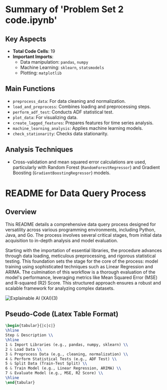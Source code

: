# Summary of 'Problem Set 2 code.ipynb'

## Key Aspects
- **Total Code Cells**: 19
- **Important Imports**:
  - Data manipulation: `pandas`, `numpy`
  - Machine Learning: `sklearn`, `statsmodels`
  - Plotting: `matplotlib`

## Main Functions
- `preprocess_data`: For data cleaning and normalization.
- `load_and_preprocess`: Combines loading and preprocessing steps.
- `perform_adf_test`: Conducts ADF statistical test.
- `plot_data`: For visualizing data.
- `create_lagged_features`: Prepares features for time series analysis.
- `machine_learning_analysis`: Applies machine learning models.
- `check_stationarity`: Checks data stationarity.

## Analysis Techniques
- Cross-validation and mean squared error calculations are used, particularly with Random Forest (`RandomForestRegressor`) and Gradient Boosting (`GradientBoostingRegressor`) models.

# README for Data Query Process

## Overview
This README details a comprehensive data query process designed for versatility across various programming environments, including Python, Java, and Go. The process involves several critical stages, from initial data acquisition to in-depth analysis and model evaluation. 

Starting with the importation of essential libraries, the procedure advances through data loading, meticulous preprocessing, and rigorous statistical testing. This foundation sets the stage for the core of the process: model training using sophisticated techniques such as Linear Regression and ARIMA. The culmination of this workflow is a thorough evaluation of the model's performance, leveraging metrics like Mean Squared Error (MSE) and R-squared (R2) Score. This structured approach ensures a robust and scalable framework for analyzing complex datasets.

![Explainable AI (XAI)(3)](https://github.com/Rising-Stars-by-Sunshine/Zakhar_Merinov_Zm76_Econ_211/assets/149359655/bdd2011a-4b72-4c28-bd9c-b4bf363f9cc1)

## Pseudo-Code (Latex Table Format)

```latex
\begin{tabular}{|c|c|}
\hline
Step & Description \\
\hline
1 & Import Libraries (e.g., pandas, numpy, sklearn) \\
2 & Load Data \\
3 & Preprocess Data (e.g., cleaning, normalization) \\
4 & Perform Statistical Tests (e.g., ADF Test) \\
5 & Split Data (Train-Test Split) \\
6 & Train Model (e.g., Linear Regression, ARIMA) \\
7 & Evaluate Model (e.g., MSE, R2 Score) \\
\hline
\end{tabular}






